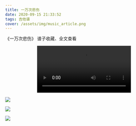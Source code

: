 ```yaml
---
title: 一万次悲伤
date: 2020-09-15 21:33:52
tags: 吉他谱
cover: /assets/img/music_article.png
---
```


《一万次悲伤》
谱子收藏、全文查看<!--more-->

<video src="http://files.yournotes.cn/vedio/%E4%B8%80%E4%B8%87%E6%AC%A1%E6%82%B2%E4%BC%A4.mp4" controls="controls" autoplay="autoplay" style="max-width:100%;display:block;margin-left:auto;margin-right:auto;">您的浏览器不支持视频标签</video>

![](https://gitee.com/Jasper-zh/blogImage/raw/master/%E4%B8%80%E4%B8%87%E6%AC%A1%E6%82%B2%E4%BC%A4%EF%BC%88%E5%90%89%E4%BB%96%E8%B0%B1%EF%BC%89/%E4%B8%80%E4%B8%87%E6%AC%A1%E6%82%B2%E4%BC%A41.jpg)

![](https://gitee.com/Jasper-zh/blogImage/raw/master/%E4%B8%80%E4%B8%87%E6%AC%A1%E6%82%B2%E4%BC%A4%EF%BC%88%E5%90%89%E4%BB%96%E8%B0%B1%EF%BC%89/%E4%B8%80%E4%B8%87%E6%AC%A1%E6%82%B2%E4%BC%A42.jpg)

![](https://gitee.com/Jasper-zh/blogImage/raw/master/%E4%B8%80%E4%B8%87%E6%AC%A1%E6%82%B2%E4%BC%A4%EF%BC%88%E5%90%89%E4%BB%96%E8%B0%B1%EF%BC%89/%E4%B8%80%E4%B8%87%E6%AC%A1%E6%82%B2%E4%BC%A43.jpg)